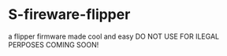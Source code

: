 # S-fireware-flipper
a flipper firmware made cool and easy
DO NOT USE FOR ILEGAL PERPOSES COMING SOON!
